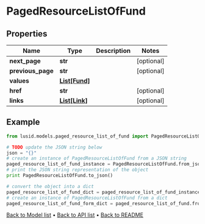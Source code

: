 # PagedResourceListOfFund


## Properties
Name | Type | Description | Notes
------------ | ------------- | ------------- | -------------
**next_page** | **str** |  | [optional] 
**previous_page** | **str** |  | [optional] 
**values** | [**List[Fund]**](Fund.md) |  | 
**href** | **str** |  | [optional] 
**links** | [**List[Link]**](Link.md) |  | [optional] 

## Example

```python
from lusid.models.paged_resource_list_of_fund import PagedResourceListOfFund

# TODO update the JSON string below
json = "{}"
# create an instance of PagedResourceListOfFund from a JSON string
paged_resource_list_of_fund_instance = PagedResourceListOfFund.from_json(json)
# print the JSON string representation of the object
print PagedResourceListOfFund.to_json()

# convert the object into a dict
paged_resource_list_of_fund_dict = paged_resource_list_of_fund_instance.to_dict()
# create an instance of PagedResourceListOfFund from a dict
paged_resource_list_of_fund_form_dict = paged_resource_list_of_fund.from_dict(paged_resource_list_of_fund_dict)
```
[Back to Model list](../README.md#documentation-for-models) &#8226; [Back to API list](../README.md#documentation-for-api-endpoints) &#8226; [Back to README](../README.md)


